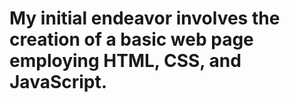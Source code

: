 # My initial endeavor involves the creation of a basic web page employing HTML, CSS, and JavaScript.
